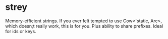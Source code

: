 # strey
Memory-efficient strings. If you ever felt tempted to use Cow<'static, Arc<str>>, which doesn;t really work, this is for you. 
Plus ability to share prefixes. Ideal for ids or keys.
